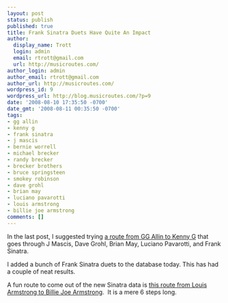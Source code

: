 ```yaml
---
layout: post
status: publish
published: true
title: Frank Sinatra Duets Have Quite An Impact
author:
  display_name: Trott
  login: admin
  email: rtrott@gmail.com
  url: http://musicroutes.com/
author_login: admin
author_email: rtrott@gmail.com
author_url: http://musicroutes.com/
wordpress_id: 9
wordpress_url: http://blog.musicroutes.com/?p=9
date: '2008-08-10 17:35:50 -0700'
date_gmt: '2008-08-11 00:35:50 -0700'
tags:
- gg allin
- kenny g
- frank sinatra
- j mascis
- bernie worrell
- michael brecker
- randy brecker
- brecker brothers
- bruce springsteen
- smokey robinson
- dave grohl
- brian may
- luciano pavarotti
- louis armstrong
- billie joe armstrong
comments: []
---
```

<p>In the last post, I suggested trying <a href="http://musicroutes.com/route.php?route=11d283f62fa13bb685281e05f58f23b4">a route from GG Allin to Kenny G</a> that goes through J Mascis, Dave Grohl, Brian May, Luciano Pavarotti, and Frank Sinatra.</p>
<p>I added a bunch of Frank Sinatra duets to the database today.  This has had a couple of neat results.</p>
<p>A fun route to come out of the new Sinatra data is <a href="http://musicroutes.com/route.php?route=100bdae91e34fdbeace5bc3fc1373114">this route from Louis Armstrong to Billie Joe Armstrong</a>.  It is a mere 6 steps long.</p>
